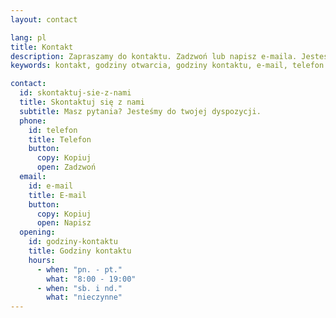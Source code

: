 ```yaml
---
layout: contact

lang: pl
title: Kontakt
description: Zapraszamy do kontaktu. Zadzwoń lub napisz e-maila. Jesteśmy dostępni od poniedziałku do piątku.
keywords: kontakt, godziny otwarcia, godziny kontaktu, e-mail, telefon

contact:
  id: skontaktuj-sie-z-nami
  title: Skontaktuj się z nami
  subtitle: Masz pytania? Jesteśmy do twojej dyspozycji.
  phone:
    id: telefon
    title: Telefon
    button:
      copy: Kopiuj
      open: Zadzwoń
  email:
    id: e-mail
    title: E-mail
    button:
      copy: Kopiuj
      open: Napisz
  opening:
    id: godziny-kontaktu
    title: Godziny kontaktu
    hours:
      - when: "pn. - pt."
        what: "8:00 - 19:00"
      - when: "sb. i nd."
        what: "nieczynne"
---
```

